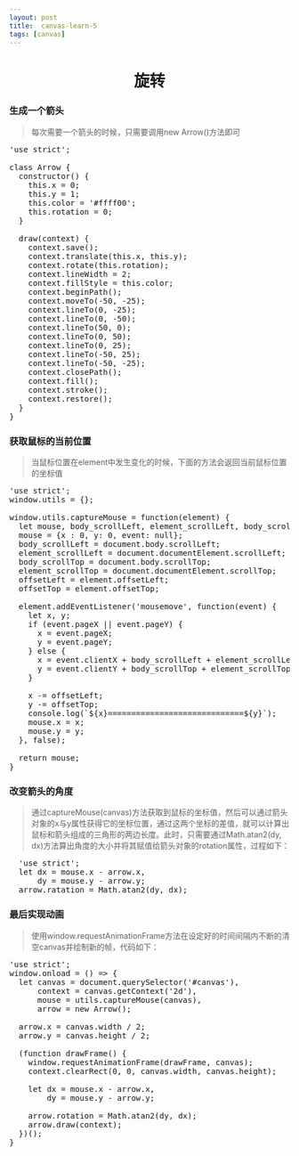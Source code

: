 ```yaml
---
layout: post
title:	canvas-learn-5
tags: [canvas]
---
```


<h1 style="text-align:center;">旋转</h1>

### 生成一个箭头

> 每次需要一个箭头的时候，只需要调用new Arrow()方法即可

<pre>
'use strict';

class Arrow {
  constructor() {
    this.x = 0;
    this.y = 1;
    this.color = '#ffff00';
    this.rotation = 0;
  }

  draw(context) {
    context.save();
    context.translate(this.x, this.y);
    context.rotate(this.rotation);
    context.lineWidth = 2;
    context.fillStyle = this.color;
    context.beginPath();
    context.moveTo(-50, -25);
    context.lineTo(0, -25);
    context.lineTo(0, -50);
    context.lineTo(50, 0);
    context.lineTo(0, 50);
    context.lineTo(0, 25);
    context.lineTo(-50, 25);
    context.lineTo(-50, -25);
    context.closePath();
    context.fill();
    context.stroke();
    context.restore();
  }
}
</pre>

### 获取鼠标的当前位置

> 当鼠标位置在element中发生变化的时候，下面的方法会返回当前鼠标位置的坐标值

<pre>
'use strict';
window.utils = {};

window.utils.captureMouse = function(element) {
  let mouse, body_scrollLeft, element_scrollLeft, body_scrollTop, element_scrollTop, offsetLeft, offsetTop;
  mouse = {x : 0, y: 0, event: null};
  body_scrollLeft = document.body.scrollLeft;
  element_scrollLeft = document.documentElement.scrollLeft;
  body_scrollTop = document.body.scrollTop;
  element_scrollTop = document.documentElement.scrollTop;
  offsetLeft = element.offsetLeft;
  offsetTop = element.offsetTop;

  element.addEventListener('mousemove', function(event) {
    let x, y;
    if (event.pageX || event.pageY) {
      x = event.pageX;
      y = event.pageY;
    } else {
      x = event.clientX + body_scrollLeft + element_scrollLeft;
      y = event.clientY + body_scrollTop + element_scrollTop;
    }

    x -= offsetLeft;
    y -= offsetTop;
    console.log(`${x}=============================${y}`);
    mouse.x = x;
    mouse.y = y;
  }, false);

  return mouse;
}  
</pre>

### 改变箭头的角度

> 通过captureMouse(canvas)方法获取到鼠标的坐标值，然后可以通过箭头对象的x与y属性获得它的坐标位置，通过这两个坐标的差值，就可以计算出鼠标和箭头组成的三角形的两边长度。此时，只需要通过Math.atan2(dy, dx)方法算出角度的大小并将其赋值给箭头对象的rotation属性，过程如下：

<pre>
  'use strict';
  let dx = mouse.x - arrow.x,
      dy = mouse.y - arrow.y;
  arrow.ratation = Math.atan2(dy, dx);
</pre>


### 最后实现动画

> 使用window.requestAnimationFrame方法在设定好的时间间隔内不断的清空canvas并绘制新的帧，代码如下：

<pre>
'use strict';
window.onload = () => {
  let canvas = document.querySelector('#canvas'),
      context = canvas.getContext('2d'),
      mouse = utils.captureMouse(canvas),
      arrow = new Arrow();

  arrow.x = canvas.width / 2;
  arrow.y = canvas.height / 2;

  (function drawFrame() {
    window.requestAnimationFrame(drawFrame, canvas);
    context.clearRect(0, 0, canvas.width, canvas.height);

    let dx = mouse.x - arrow.x,
        dy = mouse.y - arrow.y;

    arrow.rotation = Math.atan2(dy, dx);
    arrow.draw(context);
  })();
}  
</pre>
